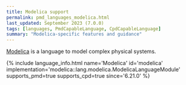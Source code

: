 ```yaml
---
title: Modelica support
permalink: pmd_languages_modelica.html
last_updated: September 2023 (7.0.0)
tags: [languages, PmdCapableLanguage, CpdCapableLanguage]
summary: "Modelica-specific features and guidance"
---
```


[Modelica](https://modelica.org/language/) is a language to model complex physical systems.

{% include language_info.html name='Modelica' id='modelica' implementation='modelica::lang.modelica.ModelicaLanguageModule' supports_pmd=true supports_cpd=true since='6.21.0' %}
